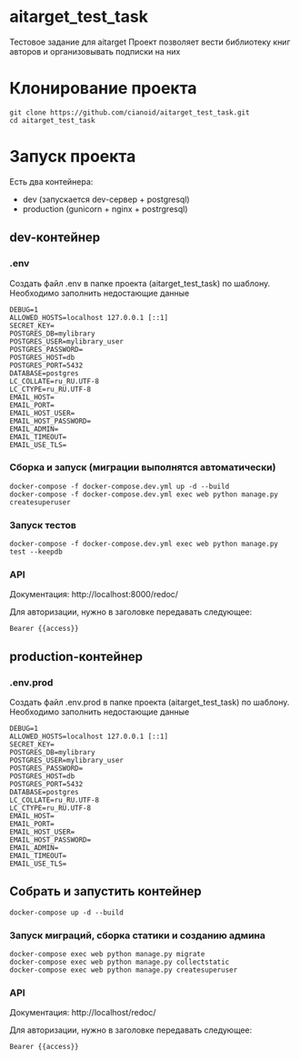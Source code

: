 # aitarget_test_task
Тестовое задание для aitarget
Проект позволяет вести библиотеку книг авторов и организовывать 
подписки на них

# Клонирование проекта

```
git clone https://github.com/cianoid/aitarget_test_task.git
cd aitarget_test_task
```

# Запуск проекта

Есть два контейнера:
* dev (запускается dev-сервер + postgresql)
* production (gunicorn + nginx + postrgresql)

## dev-контейнер

### .env
Создать файл .env в папке проекта (aitarget_test_task) по шаблону.
Необходимо заполнить недостающие данные

```
DEBUG=1
ALLOWED_HOSTS=localhost 127.0.0.1 [::1]
SECRET_KEY=
POSTGRES_DB=mylibrary
POSTGRES_USER=mylibrary_user
POSTGRES_PASSWORD=
POSTGRES_HOST=db
POSTGRES_PORT=5432
DATABASE=postgres
LC_COLLATE=ru_RU.UTF-8
LC_CTYPE=ru_RU.UTF-8
EMAIL_HOST=
EMAIL_PORT=
EMAIL_HOST_USER=
EMAIL_HOST_PASSWORD=
EMAIL_ADMIN=
EMAIL_TIMEOUT=
EMAIL_USE_TLS=
```

### Сборка и запуск (миграции выполнятся автоматически)
```
docker-compose -f docker-compose.dev.yml up -d --build
docker-compose -f docker-compose.dev.yml exec web python manage.py createsuperuser
```

### Запуск тестов

```
docker-compose -f docker-compose.dev.yml exec web python manage.py test --keepdb
```

### API

Документация: http://localhost:8000/redoc/

Для авторизации, нужно в заголовке передавать следующее:
```
Bearer {{access}}
```

## production-контейнер

### .env.prod
Создать файл .env.prod в папке проекта (aitarget_test_task) по шаблону.
Необходимо заполнить недостающие данные

```
DEBUG=1
ALLOWED_HOSTS=localhost 127.0.0.1 [::1]
SECRET_KEY=
POSTGRES_DB=mylibrary
POSTGRES_USER=mylibrary_user
POSTGRES_PASSWORD=
POSTGRES_HOST=db
POSTGRES_PORT=5432
DATABASE=postgres
LC_COLLATE=ru_RU.UTF-8
LC_CTYPE=ru_RU.UTF-8
EMAIL_HOST=
EMAIL_PORT=
EMAIL_HOST_USER=
EMAIL_HOST_PASSWORD=
EMAIL_ADMIN=
EMAIL_TIMEOUT=
EMAIL_USE_TLS=
```


## Собрать и запустить контейнер 

```
docker-compose up -d --build 
```

### Запуск миграций, сборка статики и созданию админа
```
docker-compose exec web python manage.py migrate
docker-compose exec web python manage.py collectstatic
docker-compose exec web python manage.py createsuperuser
```

### API

Документация: http://localhost/redoc/

Для авторизации, нужно в заголовке передавать следующее:
```
Bearer {{access}}
```

